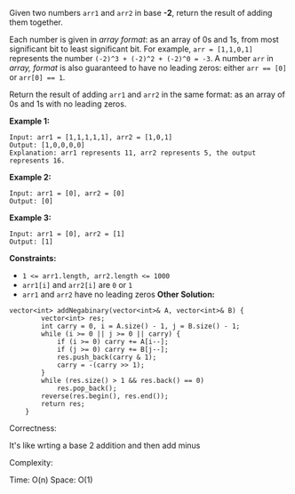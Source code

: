 Given two numbers `arr1` and `arr2` in base **-2**, return the result of adding them together.

Each number is given in *array format*: as an array of 0s and 1s, from most significant bit to least significant bit. For example, `arr = [1,1,0,1]` represents the number `(-2)^3 + (-2)^2 + (-2)^0 = -3`. A number `arr` in *array, format* is also guaranteed to have no leading zeros: either `arr == [0]` or `arr[0] == 1`.

Return the result of adding `arr1` and `arr2` in the same format: as an array of 0s and 1s with no leading zeros.

 

**Example 1:**

```
Input: arr1 = [1,1,1,1,1], arr2 = [1,0,1]
Output: [1,0,0,0,0]
Explanation: arr1 represents 11, arr2 represents 5, the output represents 16.
```

**Example 2:**

```
Input: arr1 = [0], arr2 = [0]
Output: [0]
```

**Example 3:**

```
Input: arr1 = [0], arr2 = [1]
Output: [1]
```

 

**Constraints:**

- `1 <= arr1.length, arr2.length <= 1000`
- `arr1[i]` and `arr2[i]` are `0` or `1`
- `arr1` and `arr2` have no leading zeros
**Other Solution:**
```
vector<int> addNegabinary(vector<int>& A, vector<int>& B) {
        vector<int> res;
        int carry = 0, i = A.size() - 1, j = B.size() - 1;
        while (i >= 0 || j >= 0 || carry) {
            if (i >= 0) carry += A[i--];
            if (j >= 0) carry += B[j--];
            res.push_back(carry & 1);
            carry = -(carry >> 1);
        }
        while (res.size() > 1 && res.back() == 0)
            res.pop_back();
        reverse(res.begin(), res.end());
        return res;
    }
```
Correctness:

It's like wrting a base 2 addition and then add minus

Complexity:

Time: O(n)
Space: O(1)